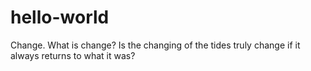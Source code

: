 # hello-world
Change. What is change? Is the changing of the tides truly change if it always returns to what it was?
